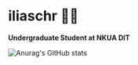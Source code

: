 # iliaschr 👨‍💻

**Undergraduate Student at NKUA DIT**

![Anurag's GitHub stats](https://github-readme-stats.vercel.app/api?username=iliaschr&show_icons=true&count_private=true&theme=radical)

